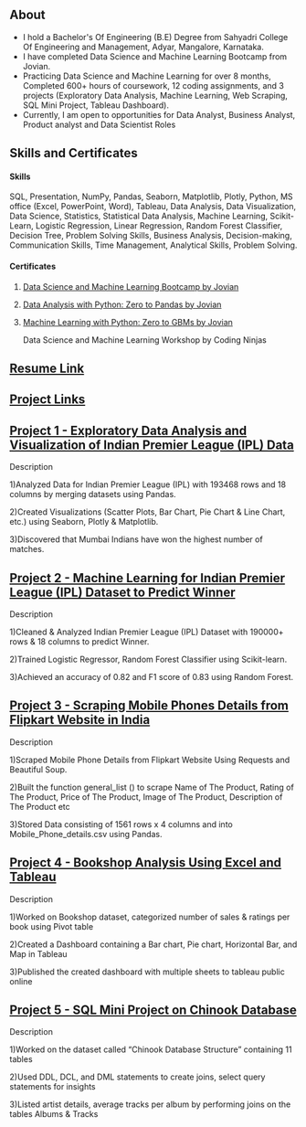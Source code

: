 ## About

- I hold a Bachelor's Of Engineering (B.E) Degree from Sahyadri College Of Engineering and Management, Adyar, Mangalore, Karnataka.
- I have completed Data Science and Machine Learning Bootcamp from Jovian.
- Practicing Data Science and Machine Learning for over 8 months, Completed 600+ hours of coursework, 12 coding assignments, and 3 projects (Exploratory Data Analysis, Machine Learning, Web Scraping, SQL Mini Project, Tableau Dashboard).
- Currently, I am open to opportunities for Data Analyst, Business Analyst, Product analyst and Data Scientist Roles
 
## Skills and Certificates

#### Skills

SQL, Presentation, NumPy, Pandas, Seaborn, Matplotlib, Plotly, Python, MS office (Excel, PowerPoint, Word), Tableau, Data Analysis, Data Visualization, Data Science, Statistics, Statistical Data Analysis, Machine Learning, Scikit-Learn, Logistic Regression, Linear Regression, Random Forest Classifier, Decision Tree, Problem Solving Skills, Business Analysis, Decision-making, Communication Skills, Time Management, Analytical Skills, Problem Solving.

#### Certificates

1) [Data Science and Machine Learning Bootcamp by Jovian](https://jovian.com/certificate/MFQTQNZUGE)

2) [Data Analysis with Python: Zero to Pandas by Jovian](https://jovian.com/certificate/MFQTQMZVHA)

3) [Machine Learning with Python: Zero to GBMs by Jovian](https://jovian.com/certificate/MFQTQMZZGI)

   Data Science and Machine Learning Workshop by Coding Ninjas


## [Resume Link](https://docs.google.com/document/d/1TMl5datitIlwpgB8ZeFtK1wL9fNAyS7v/edit?usp=sharing&ouid=116233464878335893022&rtpof=true&sd=true)

## [Project Links](https://jovian.com/prajwalkarmarkar)

## [Project 1 - Exploratory Data Analysis and Visualization of Indian Premier League (IPL) Data](https://jovian.com/prajwalkarmarkar/ipl-detail-data-analysis)

Description

1)Analyzed Data for Indian Premier League (IPL) with 193468 rows and 18 columns by merging datasets using Pandas.

2)Created Visualizations (Scatter Plots, Bar Chart, Pie Chart & Line Chart, etc.) using Seaborn, Plotly & Matplotlib.

3)Discovered that Mumbai Indians have won the highest number of matches.

## [Project 2 - Machine Learning for Indian Premier League (IPL) Dataset to Predict Winner](https://jovian.com/prajwalkarmarkar/ipl-detail-data-analysis-and-machine-learning)

Description

1)Cleaned & Analyzed Indian Premier League (IPL) Dataset with 190000+ rows & 18 columns to predict Winner.

2)Trained Logistic Regressor, Random Forest Classifier using Scikit-learn.

3)Achieved an accuracy of 0.82 and F1 score of 0.83 using Random Forest.

## [Project 3 - Scraping Mobile Phones Details from Flipkart Website in India](https://jovian.com/prajwalkarmarkar/scraping-flipkart-details-of-mobile-phones-in-india-ff72b)
Description

1)Scraped Mobile Phone Details from Flipkart Website Using Requests and Beautiful Soup.

2)Built the function general_list () to scrape Name of The Product, Rating of The Product, Price of The Product, Image of The Product, Description of The Product etc

3)Stored Data consisting of 1561 rows x 4 columns and into Mobile_Phone_details.csv using Pandas.

## [Project 4 - Bookshop Analysis Using Excel and Tableau](https://public.tableau.com/app/profile/prajwal.karmarkar.g./viz/PrajwalKarmarkarGTablueauAssignment/BookShopDataAnalysisByPrajwalPage-1)

Description

1)Worked on Bookshop dataset, categorized number of sales & ratings per book using Pivot table

2)Created a Dashboard containing a Bar chart, Pie chart, Horizontal Bar, and Map in Tableau

3)Published the created dashboard with multiple sheets to tableau public online

## [Project 5 - SQL Mini Project on Chinook Database](https://jovian.com/prajwalkarmarkar/sql)

Description

1)Worked on the dataset called “Chinook Database Structure” containing 11 tables

2)Used DDL, DCL, and DML statements to create joins, select query statements for insights 

3)Listed artist details, average tracks per album by performing joins on the tables Albums & Tracks

